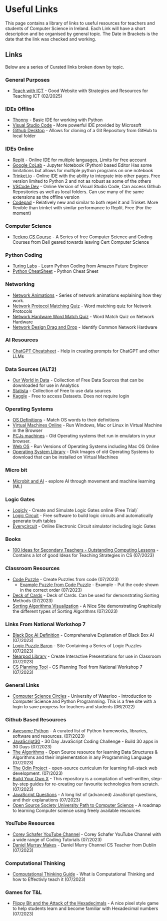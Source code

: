 # Useful Links

This page contains a library of links to useful resources for teachers and students of Computer Science in Ireland.
Each Link will have a short description and be organised by general topic. The Date in Brackets is the date that the link was checked and working.

## Links

Below are a series of Curated links broken down by topic.

### General Purposes

- [Teach with ICT](https://teachwithict.weebly.com) - Good Website with Strategies and Resources for Teaching ICT (02/2025)

### IDEs Offline

- [Thonny](https://thonny.org/) - Basic IDE for working with Python
- [Visual Studio Code](https://code.visualstudio.com/) - More powerful IDE provided by Microsoft
- [Github Desktop](https://github.com/apps/desktop) - Allows for cloning of a Git Repository from GitHub to local folder

### IDEs Online

* [Replit](https://replit.com/) - Online IDE for multiple languages, Limits for free account
* [Google CoLab](https://colab.research.google.com/) - Jupyter Notebook (Python) based Editor Has some limitations but allows for multiple python programs on one notebook
* [Trinket.io](https://trinket.io/) - Online IDE with the ability to integrate into other pages. Free version limited to Python 2 and not as robust as some of the others
* [VSCode Dev](https://vscode.dev/) - Online Version of Visual Studio Code, Can access Github Repositories as well as local folders. Can use many of the same extensions as the offline version
* [Codepad](https://codepad.app/) - Relatively new and similar to both repel it and Trinket. More flexible than trinket with similar performance to Replit. Free (For the moment)

### Computer Science

- [Teckno CS Course](https://teckno.dell.com/courses/) - A Series of free Computer Science and Coding Courses from Dell geared towards leaving Cert Computer Science

### Python Coding

- [Turing Labs](https://www.amazonfutureengineer.co.uk/turinglab) - Learn Python Coding from Amazon Future Engineer
- [Python CheatSheet](https://quickref.me/python#google_vignette) - Python Cheat Sheet

### Networking

- [Network Animations](https://aboelela.site/projects/net-seal/animations/) - Series of network animations explaining how they work.
- [Network Protocol Matching Quiz](https://wordwall.net/resource/17098513/computing/ks4-network-protocols) - Word matching quiz for Network Protocols
- [Network Hardware Word Match Quiz](https://wordwall.net/resource/4384280/computing/14-network-hardware) - Word Match Quiz on Network Hardware
- [Network Design Drag and Drop](https://www.101computing.net/network-design-drag-drop/) - Identify Common Network Hardware

### AI Resources

* [ChatGPT Cheatsheet](https://quickref.me/chatgpt) - Help in creating prompts for ChatGPT and other LLMs

### Data Sources (ALT2)

- [Our World in Data](https://ourworldindata.org/) - Collection of Free Data Sources that can be downloaded for use in Analytics
- [Statista](https://www.statista.com/) - Collection of Free to use data sources
- [Kaggle](https://www.kaggle.com/) - Free to access Datasets. Does not require login

### Operating Systems

- [OS Definitions](https://wordwall.net/resource/17405688/-8-computer-operating-system-) - Match OS words to their definitions
- [Virtual Machines Online](https://www.onworks.net/programs/vm-online) - Run Windows, Mac or Linux in Virtual Machine in the Browser
- [PCJs machines](https://www.pcjs.org/) - Old Operating systems thet run in emulators in your browser.
- [Web OS](https://webos.js.org/) - Run Versions of Operating Systems including Mac OS Online
- [Operating System Library](https://winworldpc.com/library/operating-systems) - Disk Images of old Operating Systems to download that can be installed on Virtual Machines

### Micro bit

* [Microbit and AI](https://microbit.org/get-started/user-guide/microbit-createai/) - explore AI through movement and machine learning (ML)

### Logic Gates

* [Logicly](https://logic.ly/) - Create and Simulate Logic Gates online (Free Trial)`
* [Logic Circuit](https://logiccircuit.org/download.html) - Free software to build logic circuits and automatically generate truth tables
* [Everycircuit](https://everycircuit.com/app) - Online Electronic Circuit simulator including logic Gates

### Books

* [100 Ideas for Secondary Teachers - Outstanding Computing Lessons](https://www.bloomsbury.com/uk/100-ideas-for-secondary-teachers-outstanding-computing-lessons-9781472984401/) - Contains a lot of good Ideas for Teaching Strategies in CS (07/2023)

### Classroom Resources

* [Code Puzzle](https://www.codepuzzle.io/en) - Create Puzzles from code (07/2023)
  * [Example Puzzle from Code Puzzle](https://www.codepuzzle.io/p/PFU2CS) - Example - Put the code shown in the correct order (07/2023)
* [Deck of Cards](https://deck.of.cards) - Deck of Cards. Can be used for demonstrating Sorting Methods (07/2023)
* [Sorting Algorithms Visualization](https://www.toptal.com/developers/sorting-algorithms) - A Nice Site demonstrating Graphically the different types of Sorting Algorithms (07/2023)

### Links From National Workshop 7

- [Black Box AI Definition](https://www.techtarget.com/whatis/definition/black-box-AI) - Comprehensive Explanation of Black Box AI (07/2023)
- [Logic Puzzle Baron](https://logic.puzzlebaron.com/) - Site Containing a Series of Logic Puzzles (07/2023)
- [Nearpod Library](https://nearpod.com/library/) - Create Interactive Presentations for use in Classroom (07/2023)
- [CS Planning Tool](https://docs.google.com/spreadsheets/d/1QDIDJwHmNkSO-PKfXtJbgIvcpnAd9Bnt/edit#gid=852131076) - CS Planning Tool from National Workshop 7 (07/2023)

### General Links

- [Computer Science Circles](https://cscircles.cemc.uwaterloo.ca/) - University of Waterloo - Introduction to Computer Science and Python Programming. This is a free site with a login to save progress for teachers and students (06/2022)

### Github Based Resources

- [Awesome Python](https://github.com/vinta/awesome-python) - A curated list of Python frameworks, libraries, software and resources. (07/2023)
- [JavaScript30](https://github.com/wesbos/JavaScript30) - 30 Day JavaScript Coding Challenge - Build 30 apps in 30 Days (07/2023)
- [The Algorithms](https://github.com/TheAlgorithms) - Open Source resource for learning Data Structures & Algorithms and their implementation in any Programming Language (07/2023)
- [The Odin Project](https://github.com/TheOdinProject) - open-source curriculum for learning full-stack web development. (07/2023)
- [Build Your Own X](https://github.com/codecrafters-io/build-your-own-x) - This repository is a compilation of well-written, step-by-step guides for re-creating our favourite technologies from scratch. (07/2023)
- [JavaScript Questions](https://github.com/lydiahallie/javascript-questions) - A long list of (advanced) JavaScript questions, and their explanations (07/2023)
- [Open Source Society University Path to Computer Science](https://github.com/ossu/computer-science) - A roadmap to learning Computer science using freely available resources

### YouTube Resources

- [Corey Schafer YouTube Channel](https://www.youtube.com/@coreyms/playlists) - Corey Schafer YouTube Channel with a wide range of Coding Tutorials (07/2023)
- [Daniel Murray Makes](https://www.youtube.com/@DanielMurrayMakes/playlists) - Daniel Murry Channel CS Teacher from Dublin (07/2023)

### Computational Thinking

- [Computational Thinking Guide](https://www.nicholawilkin.com/single-post/computational-thinking) - What is Computational Thinking and how to Effectivly teach it (07/2023)

### Games for T&L

- [Flippy Bit and the Attack of the Hexadecimals](https://flippybitandtheattackofthehexadecimalsfrombase16.com/) - A nice pixel style game to help students learn and become familiar with Hexadecimal numbers (07/2023)
